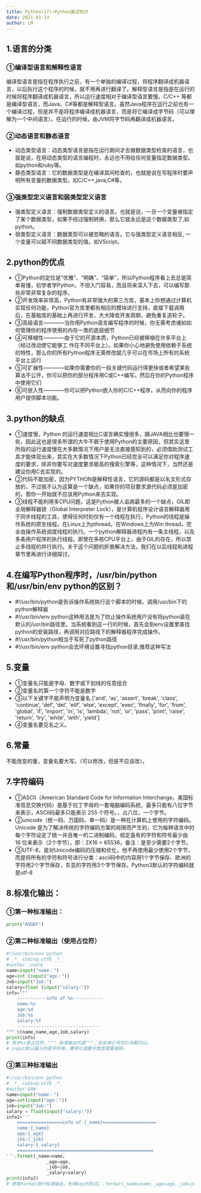 ```yaml
---
title: Python(17)—Python面试知识
date: 2021-01-13
author: LM
---
```


## 1.语言的分类

### ①编译型语言和解释性语言

编译型语言是指在程序执行之前，有一个单独的编译过程，将程序翻译成机器语言，以后执行这个程序的时候，就不用再进行翻译了。解释型语言是指是在运行的时候将程序翻译成机器语言，所以运行速度相对于编译型语言要慢。C/C++ 等都是编译型语言，而Java，C#等都是解释型语言。虽然Java程序在运行之前也有一个编译过程，但是并不是将程序编译成机器语言，而是将它编译成字节码（可以理解为一个中间语言）。在运行的时候，由JVM将字节码再翻译成机器语言。

### ②动态语言和静态语言

- 动态类型语言：动态类型语言是指在运行期间才去做数据类型检查的语言，也就是说，在用动态类型的语言编程时，永远也不用给任何变量指定数据类型。如python和ruby等。
- 静态类型语言：它的数据类型是在编译其间检查的，也就是说在写程序时要声明所有变量的数据类型。如C/C++,java,C#等。

### ③强类型定义语言和弱类型定义语言

- 强类型定义语言：强制数据类型定义的语言。也就是说，一旦一个变量被指定了某个数据类型，如果不经过强制转换，那么它就永远是这个数据类型了,如python。
- 弱类型定义语言：数据类型可以被忽略的语言。它与强类型定义语言相反, 一个变量可以赋不同数据类型的值。如VScript。

## 2.python的优点

- ①Python的定位是“优雅”、“明确”、“简单”，所以Python程序看上去总是简单易懂，初学者学Python，不但入门容易，而且将来深入下去，可以编写那些非常非常复杂的程序。
- ②开发效率非常高，Python有非常强大的第三方库，基本上你想通过计算机实现任何功能，Python官方库里都有相应的模块进行支持，直接下载调用后，在基础库的基础上再进行开发，大大降低开发周期，避免重复造轮子。
- ③高级语言————当你用Python语言编写程序的时候，你无需考虑诸如如何管理你的程序使用的内存一类的底层细节
- ④可移植性————由于它的开源本质，Python已经被移植在许多平台上（经过改动使它能够工 作在不同平台上）。如果你小心地避免使用依赖于系统的特性，那么你的所有Python程序无需修改就几乎可以在市场上所有的系统平台上运行
- ⑤可扩展性————如果你需要你的一段关键代码运行得更快或者希望某些算法不公开，你可以把你的部分程序用C或C++编写，然后在你的Python程序中使用它们
- ⑥可嵌入性————你可以把Python嵌入你的C/C++程序，从而向你的程序用户提供脚本功能。

## 3.python的缺点

- ①速度慢，Python 的运行速度相比C语言确实慢很多，跟JAVA相比也要慢一些，因此这也是很多所谓的大牛不屑于使用Python的主要原因，但其实这里所指的运行速度慢在大多数情况下用户是无法直接感知到的，必须借助测试工具才能体现出来，其实在大多数情况下Python已经完全可以满足你对程序速度的要求，除非你要写对速度要求极高的搜索引擎等，这种情况下，当然还是建议你用C去实现的。
- ②代码不能加密，因为PYTHON是解释性语言，它的源码都是以名文形式存放的，不过我不认为这算是一个缺点，如果你的项目要求源代码必须是加密的，那你一开始就不应该用Python来去实现。
- ③线程不能利用多CPU问题，这是Python被人诟病最多的一个缺点，GIL即全局解释器锁（Global Interpreter Lock），是计算机程序设计语言解释器用于同步线程的工具，使得任何时刻仅有一个线程在执行，Python的线程是操作系统的原生线程。在Linux上为pthread，在Windows上为Win thread，完全由操作系统调度线程的执行。一个python解释器进程内有一条主线程，以及多条用户程序的执行线程。即使在多核CPU平台上，由于GIL的存在，所以禁止多线程的并行执行。关于这个问题的折衷解决方法，我们在以后线程和进程章节里再进行详细探讨。

## 4.在编写Python程序时，/usr/bin/python和/usr/bin/env python的区别？

- \#!/usr/bin/python是告诉操作系统执行这个脚本的时候，调用/usr/bin下的python解释器
- \#!/usr/bin/env python这种用法是为了防止操作系统用户没有将python装在默认的/usr/bin路径里。当系统看到这一行的时候，首先会到env设置里查找python的安装路径，再调用对应路径下的解释器程序完成操作。
- \#!/usr/bin/python相当于写死了python路径
- \#!/usr/bin/env python会去环境设置寻找python目录,推荐这种写法

## 5.变量

- ①变量名只能是字母、数字或下划线的任意组合
- ②变量名的第一个字符不能是数字
- ③以下关键字不能声明为变量名
  ['and', 'as', 'assert', 'break', 'class', 'continue', 'def', 'del', 'elif', 'else', 'except', 'exec', 'finally', 'for', 'from', 'global', 'if', 'import', 'in', 'is', 'lambda', 'not', 'or', 'pass', 'print', 'raise', 'return', 'try', 'while', 'with', 'yield']
- ④变量名要见名之义。

## 6.常量

不能改变的量，变量名要大写。（可以修改，但是不应该改）。

## 7.字符编码

- ①ASCII（American Standard Code for Information Interchange，美国标准信息交换代码）是基于拉丁字母的一套电脑编码系统，最多只能有八位字节来表示，ASCII码最多只能表示 255 个符号。，占八位，一个字节。
- ②unicode（统一码、万国码、单一码）是一种在计算机上使用的字符编码。Unicode 是为了解决传统的字符编码方案的局限而产生的，它为每种语言中的每个字符设定了统一并且唯一的二进制编码，规定虽有的字符和符号最少由 16 位来表示（2个字节），即：2X16 = 65536，备注：是至少需要2个字节。
- ③UTF-8，是对Unicode编码的压缩和优化，他不再使用最少使用2个字节，而是将所有的字符和符号进行分类：ascii码中的内容用1个字节保存、欧洲的字符用2个字节保存，东亚的字符用3个字节保存。Python3默认的字符编码就是utf-8

## 8.标准化输出：

### ①第一种标准输出：

```python
print("ASDDF")
```

### ②第二种标准输出（使用占位符）

```python
#!/usr/bin/env python
# _*_ coding:utf8 _*_
#author：snate
name=input("name：")
age=int (input("age："))
Job=input("Job:")
salary=float (input("salary:"))
info="""
    -----------info of %s-----------
    name:%s
    age:%d
    Job:%s
    salary:%f
    -------------------------------
""" %(name,name,age,Job,salary)
print(info)
# 其中%s是占位符，""" 标准输出内容"""，此处单引号双引号都可以。
# input默认输入的是字符串，要转化成数字类型需要强转。
```

### ③第三种标准输出

```python
#!/usr/bin/env python
# _*_ coding:utf8 _*_
#author GXW
name=input("name：")
age=int(input("age："))
job=input("Job:")
salary = float(input("salary:"))
info2='''
    =================info of {_name}====================
    name:{_name}
    age:{_age}
    job:{_job}
    salary:{_salary}
    ===================================================
'''.format(_name=name,
               _age=age,
               _job=job,
               _salary=salary)
print(info2)
# 使用format进行标准输出，利用key的形式。.format(_name=name,_age=age,_job=job,_salary=salary)
```


